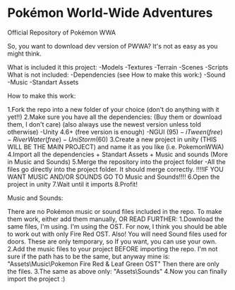 Pokémon World-Wide Adventures
=============================

Official Repository of Pokémon WWA

So, you want to download dev version of PWWA? It's not as easy as you might think.

What is included it this project:
 -Models
 -Textures
 -Terrain
 -Scenes
 -Scripts
What is not included:
 -Dependencies (see How to make this work:)
 -Sound
 -Music
 -Standart Assets

How to make this work:

1.Fork the repo into a new folder of your choice (don't do anything with it yet!!)
2.Make sure you have all the dependencies: (Buy them or download them, I don't care) (also always use the newest version unless told otherwise)
    -Unity 4.6+ (free version is enough)
    -NGUI (95$)
    -iTween (free)
    -RiverWater (free)
    -UniStorm (60$)
3.Create a new project in unity (THIS WILL BE THE MAIN PROJECT) and name it as you like (i.e. PokemonWWA)
4.Import all the dependencies + Standart Assets + Music and sounds (More in Music and Sounds)
5.Merge the repository into the project folder
    -All the files go directly into the project folder. It should merge correctly.
!!!!IF YOU WANT MUSIC AND/OR SOUNDS GO TO Music and Sounds!!!!
6.Open the project in unity
7.Wait until it imports
8.Profit!



Music and Sounds:

There are no Pokémon music or sound files included in the repo. To make them work, either add them manually, OR READ FURTHER:
1.Download the same files, I'm using. I'm using the OST. For now, I think you should be able to work out with only 
  Fire Red OST. Also! You will need Sound files used for doors. These are only temporary, so If  you want, you can use your own.
2.Add the music files to your project BEFORE importing the repo. I'm not sure if the path has to be the same, but anyway mine is:
"Assets\Music\Pokemon Fire Red & Leaf Green OST" Then there are only the files.
3.The same as above only:
"Assets\Sounds"
4.Now you can finally import the project :)
